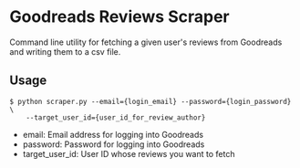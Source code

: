 # Goodreads Reviews Scraper

Command line utility for fetching a given user's reviews from Goodreads and writing them to a csv file.

## Usage
```
$ python scraper.py --email={login_email} --password={login_password} \
    --target_user_id={user_id_for_review_author}
```

- email: Email address for logging into Goodreads
- password: Password for logging into Goodreads
- target_user_id: User ID whose reviews you want to fetch